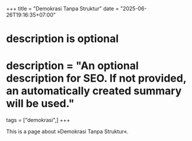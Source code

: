 +++
title = "Demokrasi Tanpa Struktur"
date = "2025-06-26T19:16:35+07:00"

#
# description is optional
#
# description = "An optional description for SEO. If not provided, an automatically created summary will be used."

tags = ["demokrasi",]
+++

This is a page about »Demokrasi Tanpa Struktur«.
